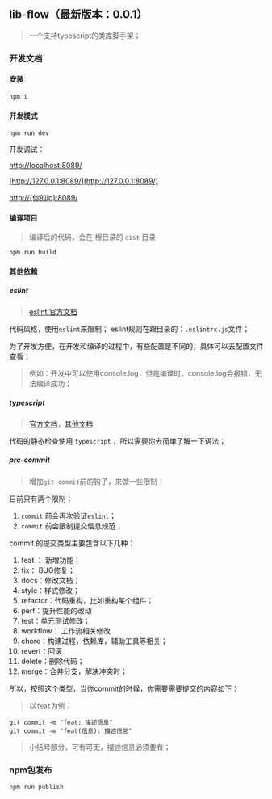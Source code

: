 
## lib-flow（最新版本：0.0.1）
> 一个支持typescript的类库脚手架；

### 开发文档

#### 安装

```
npm i 
```

#### 开发模式

```
npm run dev
```

开发调试：

[http://localhost:8089/](http://localhost:8089/)

[http://127.0.0.1:8089/](http://127.0.0.1:8089/)

[http://{你的ip}:8089/](http://{你的ip}:8089/)

#### 编译项目
> 编译后的代码，会在 根目录的 `dist` 目录
```
npm run build
```

#### 其他依赖

##### eslint

> [eslint 官方文档](https://cn.eslint.org/)

代码风格，使用`eslint`来限制；
eslint规则在跟目录的：`.eslintrc.js`文件；

为了开发方便，在开发和编译的过程中，有些配置是不同的，具体可以去配置文件查看；

> 例如：开发中可以使用console.log，但是编译时，console.log会报错，无法编译成功；

##### typescript
> [官方文档](https://www.tslang.cn/docs/handbook/basic-types.html)，[其他文档](https://ts.xcatliu.com/basics)

代码的静态检查使用 `typescript` ，所以需要你去简单了解一下语法；

##### pre-commit 
> 增加`git commit`前的钩子，来做一些限制；

目前只有两个限制：
1. `commit` 前会再次验证`eslint`；
2. `commit` 前会限制提交信息规范；

commit 的提交类型主要包含以下几种：
1. feat ： 新增功能；
2. fix： BUG修复；
3. docs：修改文档；
4. style：样式修改；
5. refactor：代码重构，比如重构某个组件；
6. perf：提升性能的改动
7. test：单元测试修改；
8. workflow： 工作流相关修改
9. chore：构建过程，依赖库，辅助工具等相关；
10. revert：回滚
11. delete：删除代码；
11. merge：合并分支，解决冲突时；

所以，按照这个类型，当你commit的时候，你需要需要提交的内容如下：

> 以`feat`为例：

```
git commit -m "feat: 描述信息"
git commit -m "feat(信息): 描述信息"
```

> 小括号部分，可有可无，描述信息必须要有；

### npm包发布
```
npm run publish
```


